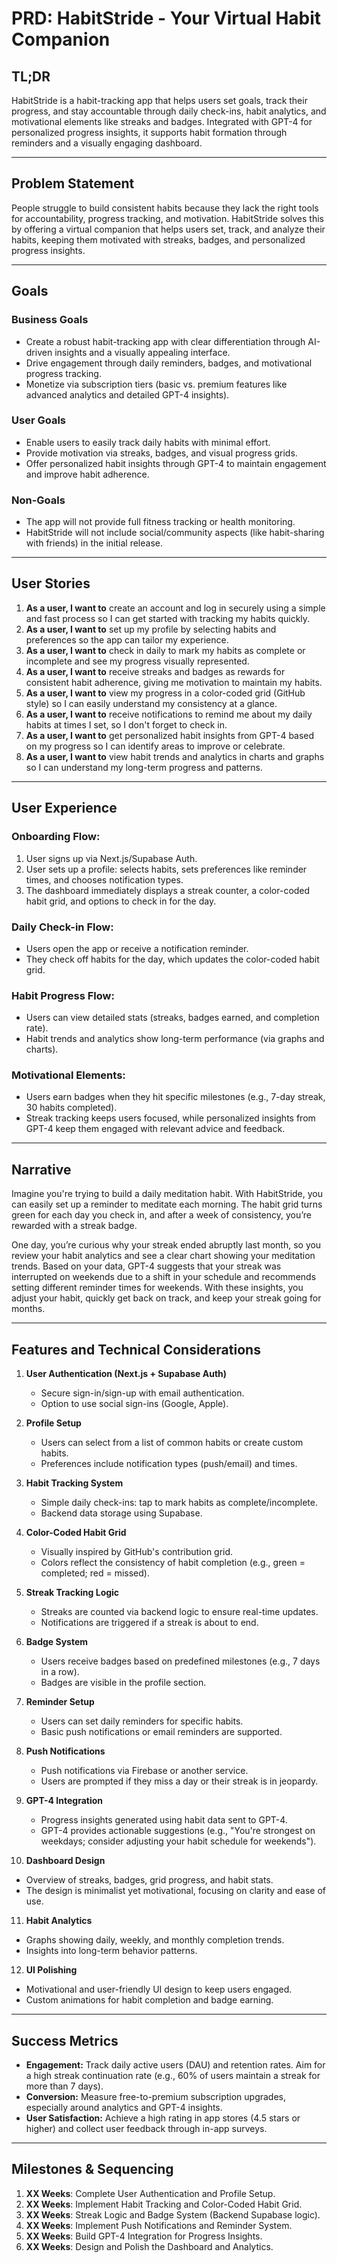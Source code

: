 # PRD: HabitStride - Your Virtual Habit Companion

## TL;DR
HabitStride is a habit-tracking app that helps users set goals, track their progress, and stay accountable through daily check-ins, habit analytics, and motivational elements like streaks and badges. Integrated with GPT-4 for personalized progress insights, it supports habit formation through reminders and a visually engaging dashboard.

---

## Problem Statement
People struggle to build consistent habits because they lack the right tools for accountability, progress tracking, and motivation. HabitStride solves this by offering a virtual companion that helps users set, track, and analyze their habits, keeping them motivated with streaks, badges, and personalized progress insights.

---

## Goals

### Business Goals
- Create a robust habit-tracking app with clear differentiation through AI-driven insights and a visually appealing interface.
- Drive engagement through daily reminders, badges, and motivational progress tracking.
- Monetize via subscription tiers (basic vs. premium features like advanced analytics and detailed GPT-4 insights).

### User Goals
- Enable users to easily track daily habits with minimal effort.
- Provide motivation via streaks, badges, and visual progress grids.
- Offer personalized habit insights through GPT-4 to maintain engagement and improve habit adherence.

### Non-Goals
- The app will not provide full fitness tracking or health monitoring.
- HabitStride will not include social/community aspects (like habit-sharing with friends) in the initial release.

---

## User Stories

1. **As a user, I want to** create an account and log in securely using a simple and fast process so I can get started with tracking my habits quickly.
2. **As a user, I want to** set up my profile by selecting habits and preferences so the app can tailor my experience.
3. **As a user, I want to** check in daily to mark my habits as complete or incomplete and see my progress visually represented.
4. **As a user, I want to** receive streaks and badges as rewards for consistent habit adherence, giving me motivation to maintain my habits.
5. **As a user, I want to** view my progress in a color-coded grid (GitHub style) so I can easily understand my consistency at a glance.
6. **As a user, I want to** receive notifications to remind me about my daily habits at times I set, so I don't forget to check in.
7. **As a user, I want to** get personalized habit insights from GPT-4 based on my progress so I can identify areas to improve or celebrate.
8. **As a user, I want to** view habit trends and analytics in charts and graphs so I can understand my long-term progress and patterns.

---

## User Experience

### Onboarding Flow:
1. User signs up via Next.js/Supabase Auth.
2. User sets up a profile: selects habits, sets preferences like reminder times, and chooses notification types.
3. The dashboard immediately displays a streak counter, a color-coded habit grid, and options to check in for the day.

### Daily Check-in Flow:
- Users open the app or receive a notification reminder.
- They check off habits for the day, which updates the color-coded habit grid.

### Habit Progress Flow:
- Users can view detailed stats (streaks, badges earned, and completion rate).
- Habit trends and analytics show long-term performance (via graphs and charts).

### Motivational Elements:
- Users earn badges when they hit specific milestones (e.g., 7-day streak, 30 habits completed).
- Streak tracking keeps users focused, while personalized insights from GPT-4 keep them engaged with relevant advice and feedback.

---

## Narrative
Imagine you're trying to build a daily meditation habit. With HabitStride, you can easily set up a reminder to meditate each morning. The habit grid turns green for each day you check in, and after a week of consistency, you’re rewarded with a streak badge. 

One day, you’re curious why your streak ended abruptly last month, so you review your habit analytics and see a clear chart showing your meditation trends. Based on your data, GPT-4 suggests that your streak was interrupted on weekends due to a shift in your schedule and recommends setting different reminder times for weekends. With these insights, you adjust your habit, quickly get back on track, and keep your streak going for months.

---

## Features and Technical Considerations

1. **User Authentication (Next.js + Supabase Auth)**
   - Secure sign-in/sign-up with email authentication.
   - Option to use social sign-ins (Google, Apple).
   
2. **Profile Setup**
   - Users can select from a list of common habits or create custom habits.
   - Preferences include notification types (push/email) and times.
   
3. **Habit Tracking System**
   - Simple daily check-ins: tap to mark habits as complete/incomplete.
   - Backend data storage using Supabase.

4. **Color-Coded Habit Grid**
   - Visually inspired by GitHub's contribution grid.
   - Colors reflect the consistency of habit completion (e.g., green = completed; red = missed).

5. **Streak Tracking Logic**
   - Streaks are counted via backend logic to ensure real-time updates.
   - Notifications are triggered if a streak is about to end.

6. **Badge System**
   - Users receive badges based on predefined milestones (e.g., 7 days in a row).
   - Badges are visible in the profile section.

7. **Reminder Setup**
   - Users can set daily reminders for specific habits.
   - Basic push notifications or email reminders are supported.

8. **Push Notifications**
   - Push notifications via Firebase or another service.
   - Users are prompted if they miss a day or their streak is in jeopardy.

9. **GPT-4 Integration**
   - Progress insights generated using habit data sent to GPT-4.
   - GPT-4 provides actionable suggestions (e.g., "You're strongest on weekdays; consider adjusting your habit schedule for weekends").
   
10. **Dashboard Design**
   - Overview of streaks, badges, grid progress, and habit stats.
   - The design is minimalist yet motivational, focusing on clarity and ease of use.

11. **Habit Analytics**
   - Graphs showing daily, weekly, and monthly completion trends.
   - Insights into long-term behavior patterns.

12. **UI Polishing**
   - Motivational and user-friendly UI design to keep users engaged.
   - Custom animations for habit completion and badge earning.

---

## Success Metrics

- **Engagement:** Track daily active users (DAU) and retention rates. Aim for a high streak continuation rate (e.g., 60% of users maintain a streak for more than 7 days).
- **Conversion:** Measure free-to-premium subscription upgrades, especially around analytics and GPT-4 insights.
- **User Satisfaction:** Achieve a high rating in app stores (4.5 stars or higher) and collect user feedback through in-app surveys.

---

## Milestones & Sequencing

1. **XX Weeks**: Complete User Authentication and Profile Setup.
2. **XX Weeks**: Implement Habit Tracking and Color-Coded Habit Grid.
3. **XX Weeks**: Streak Logic and Badge System (Backend Supabase logic).
4. **XX Weeks**: Implement Push Notifications and Reminder System.
5. **XX Weeks**: Build GPT-4 Integration for Progress Insights.
6. **XX Weeks**: Design and Polish the Dashboard and Analytics.
